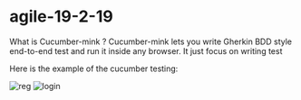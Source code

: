 # agile-19-2-19


What is Cucumber-mink ?
Cucumber-mink lets you write Gherkin BDD style end-to-end test and run it inside any browser. 
It just focus on writing test

Here is the example of the cucumber testing:


![reg](https://user-images.githubusercontent.com/43205001/68185633-14442e00-ffca-11e9-8acd-1b65f8f57b02.PNG)
![login](https://user-images.githubusercontent.com/43205001/68185634-14442e00-ffca-11e9-82bf-7124909481b1.PNG)
